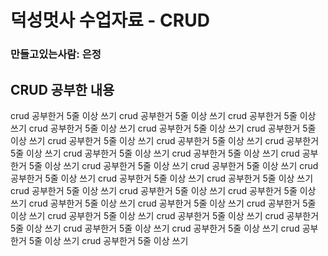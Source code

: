 # 덕성멋사 수업자료 - CRUD
### 만들고있는사람: 은정

## CRUD 공부한 내용
crud 공부한거 5줄 이상 쓰기 crud 공부한거 5줄 이상 쓰기 crud 공부한거 5줄 이상 쓰기 crud 공부한거 5줄 이상 쓰기 crud 공부한거 5줄 이상 쓰기 crud 공부한거 5줄 이상 쓰기
crud 공부한거 5줄 이상 쓰기 crud 공부한거 5줄 이상 쓰기 crud 공부한거 5줄 이상 쓰기
crud 공부한거 5줄 이상 쓰기 crud 공부한거 5줄 이상 쓰기 crud 공부한거 5줄 이상 쓰기 crud 공부한거 5줄 이상 쓰기 crud 공부한거 5줄 이상 쓰기 crud 공부한거 5줄 이상 쓰기
crud 공부한거 5줄 이상 쓰기 crud 공부한거 5줄 이상 쓰기 crud 공부한거 5줄 이상 쓰기
crud 공부한거 5줄 이상 쓰기 crud 공부한거 5줄 이상 쓰기 crud 공부한거 5줄 이상 쓰기
crud 공부한거 5줄 이상 쓰기 crud 공부한거 5줄 이상 쓰기 crud 공부한거 5줄 이상 쓰기
crud 공부한거 5줄 이상 쓰기 crud 공부한거 5줄 이상 쓰기 crud 공부한거 5줄 이상 쓰기
crud 공부한거 5줄 이상 쓰기 crud 공부한거 5줄 이상 쓰기 crud 공부한거 5줄 이상 쓰기
